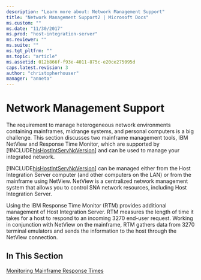 ```yaml
---
description: "Learn more about: Network Management Support"
title: "Network Management Support2 | Microsoft Docs"
ms.custom: ""
ms.date: "11/30/2017"
ms.prod: "host-integration-server"
ms.reviewer: ""
ms.suite: ""
ms.tgt_pltfrm: ""
ms.topic: "article"
ms.assetid: 012b866f-f93e-4011-875c-e20ce275095d
caps.latest.revision: 3
author: "christopherhouser"
manager: "anneta"
---
```

# Network Management Support
The requirement to manage heterogeneous network environments containing mainframes, midrange systems, and personal computers is a big challenge. This section discusses two mainframe management tools, IBM NetView and Response Time Monitor, which are supported by [!INCLUDE[hisHostIntServNoVersion](../includes/hishostintservnoversion-md.md)] and can be used to manage your integrated network.  
  
 [!INCLUDE[hisHostIntServNoVersion](../includes/hishostintservnoversion-md.md)] can be managed either from the Host Integration Server computer (and other computers on the LAN) or from the mainframe using NetView. NetView is a centralized network management system that allows you to control SNA network resources, including Host Integration Server.  
  
 Using the IBM Response Time Monitor (RTM) provides additional management of Host Integration Server. RTM measures the length of time it takes for a host to respond to an incoming 3270 end-user request. Working in conjunction with NetView on the mainframe, RTM gathers data from 3270 terminal emulators and sends the information to the host through the NetView connection.  
  
## In This Section  
 [Monitoring Mainframe Response Times](../core/monitoring-mainframe-response-times1.md)
